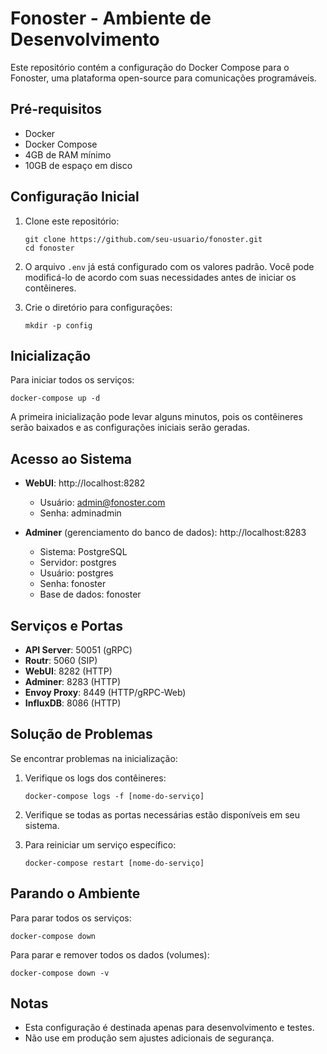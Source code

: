 # Fonoster - Ambiente de Desenvolvimento

Este repositório contém a configuração do Docker Compose para o Fonoster, uma plataforma open-source para comunicações programáveis.

## Pré-requisitos

- Docker
- Docker Compose
- 4GB de RAM mínimo
- 10GB de espaço em disco

## Configuração Inicial

1. Clone este repositório:
   ```
   git clone https://github.com/seu-usuario/fonoster.git
   cd fonoster
   ```

2. O arquivo `.env` já está configurado com os valores padrão. Você pode modificá-lo de acordo com suas necessidades antes de iniciar os contêineres.

3. Crie o diretório para configurações:
   ```
   mkdir -p config
   ```

## Inicialização

Para iniciar todos os serviços:

```
docker-compose up -d
```

A primeira inicialização pode levar alguns minutos, pois os contêineres serão baixados e as configurações iniciais serão geradas.

## Acesso ao Sistema

- **WebUI**: http://localhost:8282
  - Usuário: admin@fonoster.com
  - Senha: adminadmin

- **Adminer** (gerenciamento do banco de dados): http://localhost:8283
  - Sistema: PostgreSQL
  - Servidor: postgres
  - Usuário: postgres
  - Senha: fonoster
  - Base de dados: fonoster

## Serviços e Portas

- **API Server**: 50051 (gRPC)
- **Routr**: 5060 (SIP)
- **WebUI**: 8282 (HTTP)
- **Adminer**: 8283 (HTTP)
- **Envoy Proxy**: 8449 (HTTP/gRPC-Web)
- **InfluxDB**: 8086 (HTTP)

## Solução de Problemas

Se encontrar problemas na inicialização:

1. Verifique os logs dos contêineres:
   ```
   docker-compose logs -f [nome-do-serviço]
   ```

2. Verifique se todas as portas necessárias estão disponíveis em seu sistema.

3. Para reiniciar um serviço específico:
   ```
   docker-compose restart [nome-do-serviço]
   ```

## Parando o Ambiente

Para parar todos os serviços:

```
docker-compose down
```

Para parar e remover todos os dados (volumes):

```
docker-compose down -v
```

## Notas

- Esta configuração é destinada apenas para desenvolvimento e testes.
- Não use em produção sem ajustes adicionais de segurança.
